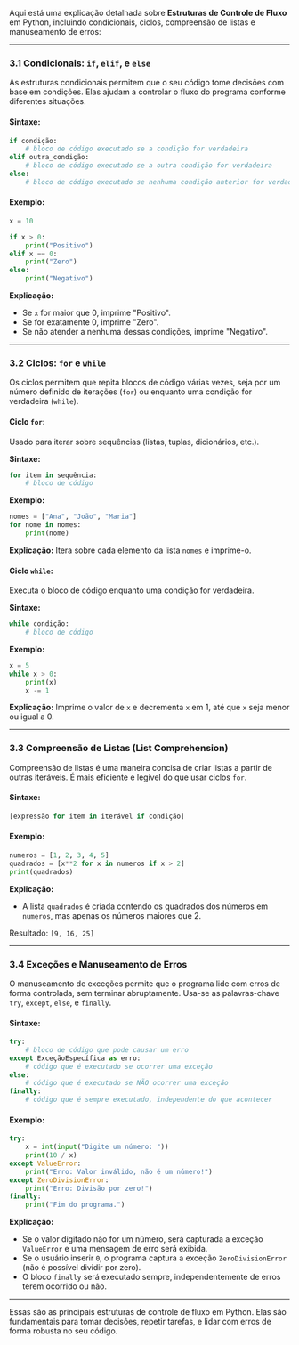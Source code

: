 Aqui está uma explicação detalhada sobre **Estruturas de Controle de Fluxo** em Python, incluindo condicionais, ciclos, compreensão de listas e manuseamento de erros:

---

### **3.1 Condicionais: `if`, `elif`, e `else`**

As estruturas condicionais permitem que o seu código tome decisões com base em condições. Elas ajudam a controlar o fluxo do programa conforme diferentes situações.

#### **Sintaxe:**

```python
if condição:
    # bloco de código executado se a condição for verdadeira
elif outra_condição:
    # bloco de código executado se a outra condição for verdadeira
else:
    # bloco de código executado se nenhuma condição anterior for verdadeira
```

#### **Exemplo:**
```python
x = 10

if x > 0:
    print("Positivo")
elif x == 0:
    print("Zero")
else:
    print("Negativo")
```
**Explicação:**
- Se `x` for maior que 0, imprime "Positivo".
- Se for exatamente 0, imprime "Zero".
- Se não atender a nenhuma dessas condições, imprime "Negativo".

---

### **3.2 Ciclos: `for` e `while`**

Os ciclos permitem que repita blocos de código várias vezes, seja por um número definido de iterações (`for`) ou enquanto uma condição for verdadeira (`while`).

#### **Ciclo `for`:**
Usado para iterar sobre sequências (listas, tuplas, dicionários, etc.).

**Sintaxe:**
```python
for item in sequência:
    # bloco de código
```

**Exemplo:**
```python
nomes = ["Ana", "João", "Maria"]
for nome in nomes:
    print(nome)
```
**Explicação:**
Itera sobre cada elemento da lista `nomes` e imprime-o.

#### **Ciclo `while`:**
Executa o bloco de código enquanto uma condição for verdadeira.

**Sintaxe:**
```python
while condição:
    # bloco de código
```

**Exemplo:**
```python
x = 5
while x > 0:
    print(x)
    x -= 1
```
**Explicação:**
Imprime o valor de `x` e decrementa `x` em 1, até que `x` seja menor ou igual a 0.

---

### **3.3 Compreensão de Listas (List Comprehension)**

Compreensão de listas é uma maneira concisa de criar listas a partir de outras iteráveis. É mais eficiente e legível do que usar ciclos `for`.

#### **Sintaxe:**
```python
[expressão for item in iterável if condição]
```

#### **Exemplo:**
```python
numeros = [1, 2, 3, 4, 5]
quadrados = [x**2 for x in numeros if x > 2]
print(quadrados)
```
**Explicação:**
- A lista `quadrados` é criada contendo os quadrados dos números em `numeros`, mas apenas os números maiores que 2.

Resultado: `[9, 16, 25]`

---

### **3.4 Exceções e Manuseamento de Erros**

O manuseamento de exceções permite que o programa lide com erros de forma controlada, sem terminar abruptamente. Usa-se as palavras-chave `try`, `except`, `else`, e `finally`.

#### **Sintaxe:**
```python
try:
    # bloco de código que pode causar um erro
except ExceçãoEspecífica as erro:
    # código que é executado se ocorrer uma exceção
else:
    # código que é executado se NÃO ocorrer uma exceção
finally:
    # código que é sempre executado, independente do que acontecer
```

#### **Exemplo:**
```python
try:
    x = int(input("Digite um número: "))
    print(10 / x)
except ValueError:
    print("Erro: Valor inválido, não é um número!")
except ZeroDivisionError:
    print("Erro: Divisão por zero!")
finally:
    print("Fim do programa.")
```

**Explicação:**
- Se o valor digitado não for um número, será capturada a exceção `ValueError` e uma mensagem de erro será exibida.
- Se o usuário inserir `0`, o programa captura a exceção `ZeroDivisionError` (não é possível dividir por zero).
- O bloco `finally` será executado sempre, independentemente de erros terem ocorrido ou não.

---

Essas são as principais estruturas de controle de fluxo em Python. Elas são fundamentais para tomar decisões, repetir tarefas, e lidar com erros de forma robusta no seu código.